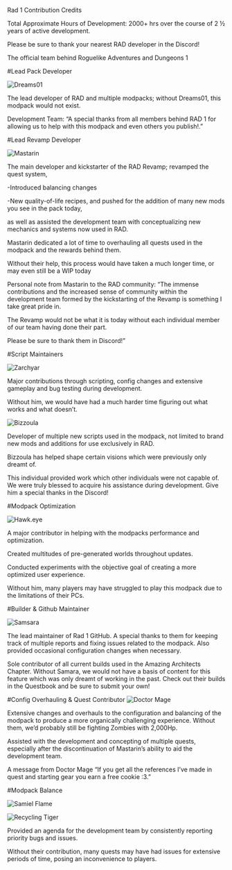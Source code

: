 Rad 1 Contribution Credits 

Total Approximate Hours of Development: 2000+ hrs over the course of 2 ½ years of active development. 

Please be sure to thank your nearest RAD developer in the Discord!

The official team behind Roguelike Adventures and Dungeons 1

#Lead Pack Developer

![Dreams01](dreams01.png)

The lead developer of RAD and multiple modpacks; without Dreams01, this modpack would not exist.

Development Team: “A special thanks from all members behind RAD 1 for allowing us to help with this modpack and even others you publish!.”

#Lead Revamp Developer

![Mastarin](mastarin.png)

The main developer and kickstarter of the RAD Revamp; revamped the quest system, 

-Introduced balancing changes

-New quality-of-life recipes, and pushed for the addition of many new mods you see in the pack today, 

as well as assisted the development team with conceptualizing new mechanics and systems now used in RAD. 

Mastarin dedicated a lot of time to overhauling all quests used in the modpack and the rewards behind them.

Without their help, this process would have taken a much longer time, or may even still be a WIP today

Personal note from Mastarin to the RAD community: “The immense contributions and the increased sense of community within the development team formed by the kickstarting of the Revamp is something I take great pride in. 

The Revamp would not be what it is today without each individual member of our team having done their part. 

Please be sure to thank them in Discord!” 

#Script Maintainers

![Zarchyar](zarchyar.png)

Major contributions through scripting, config changes and extensive gameplay and bug testing during development.

Without him, we would have had a much harder time figuring out what works and what doesn’t.

![Bizzoula](bizzoula.png)

Developer of multiple new scripts used in the modpack, not limited to brand new mods and additions for use exclusively in RAD.

Bizzoula has helped shape certain visions which were previously only dreamt of. 

This individual provided work which other individuals were not capable of. We were truly blessed to acquire his assistance during development. 
Give him a special thanks in the Discord!

#Modpack Optimization

![Hawk.eye](hawk.eye.png)

A major contributor in helping with the modpacks performance and optimization. 

Created multitudes of pre-generated worlds throughout updates. 

Conducted experiments with the objective goal of creating a more optimized user experience. 

Without him, many players may have struggled to play this modpack due to the limitations of their PCs.

#Builder & Github Maintainer

![Samsara](samara__.png)

The lead maintainer of Rad 1 GitHub. A special thanks to them for keeping track of multiple reports and fixing issues related to the modpack. 
Also provided occasional configuration changes when necessary.

Sole contributor of all current builds used in the Amazing Architects Chapter. Without Samara, we would not have a basis of content for this feature which was only dreamt of working in the past. 
Check out their builds in the Questbook and be sure to submit your own!

#Config Overhauling & Quest Contributor
![Doctor Mage](doctor_mage.png)

Extensive changes and overhauls to the configuration and balancing of the modpack to produce a more organically challenging experience. 
Without them, we’d probably still be fighting Zombies with 2,000Hp. 

Assisted with the development and concepting of multiple quests, especially after the discontinuation of Mastarin’s ability to aid the development team. 

A message from Doctor Mage “If you get all the references I’ve made in quest and starting gear you earn a free cookie :3.”

#Modpack Balance

![Samiel Flame](samielflame.png)

![Recycling Tiger](recyclingtiger.png)

Provided an agenda for the development team by consistently reporting priority bugs and issues.

Without their contribution, many quests may have had issues for extensive periods of time, posing an inconvenience to players. 


